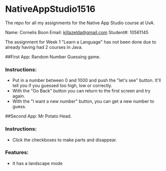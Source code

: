 # NativeAppStudio1516
The repo for all my assignments for the Native App Studio course at UvA.

Name: Cornelis Boon
Email: killazelda@gmail.com
Student#: 10561145

The assignment for Week 1 "Learn a Language" has not been done due to already having had 2 courses in Java.



##First App: Random Number Guessing game.
### Instructions: 
- Put in a number between 0 and 1000 and push the "let's see" button. It'll tell you if you guessed too high, low or correctly.
- With the "Go Back" button you can return to the first screen and try again.
- With the "I want a new number" button, you can get a new number to guess.

##Second App: Mr Potato Head.
### Instructions:
- Click the checkboxes to make parts and disappear.

### Features:
- It has a landscape mode 
